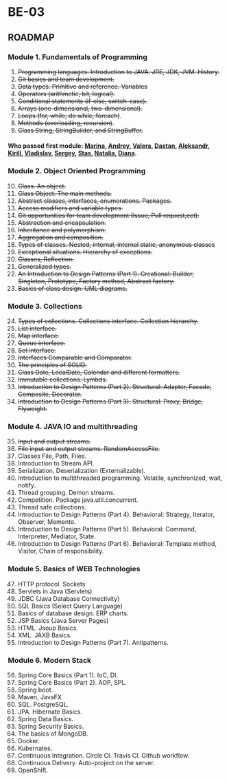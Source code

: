 # BE-03

## ROADMAP
### Module 1. Fundamentals of Programming
1. ~~Programming languages. Introduction to JAVA. JRE, JDK, JVM. History.~~
2. ~~Git basics and team development.~~
3. ~~Data types. Primitive and reference. Variables~~
4. ~~Operators (arithmetic, bit, logical).~~
5. ~~Conditional statements (if-else, switch-case).~~
6. ~~Arrays (one-dimensional, two-dimensional).~~
7. ~~Loops (for, while, do while, foreach)~~.
8. ~~Methods (overloading, recursion)~~.
9. ~~Class String, StringBuilder, and StringBuffer.~~

#### Who passed first module: [Marina](https://github.com/Marina2302), [Andrey](https://github.com/Quertte), [Valera](https://github.com/ValeraDanilov), [Dastan](https://github.com/McHutov), [Aleksandr](https://github.com/grom4er/MyFirstGitRepo), [Kirill](https://github.com/MaTiFaX), [Vladislav](https://github.com/Kseenod), [Sergey](https://github.com/Fr0z3Nn), [Stas]( https://github.com/stas8987), [Natalia](https://github.com/Natalya-Zay/repositoryStorm), [Diana](https://github.com/klarimonda).
 
### Module 2. Object Oriented Programming
10. ~~Class. An object.~~
11. ~~Class Object. The main methods.~~
12. ~~Abstract classes, interfaces, enumerations. Packages.~~
13. ~~Access modifiers and variable types.~~
14. ~~Git opportunities for team development (Issue, Pull request,ect).~~
15. ~~Abstraction and encapsulation.~~
16. ~~Inheritance and polymorphism.~~
17. ~~Aggregation and composition.~~
18. ~~Types of classes. Nested, internal, internal static, anonymous classes~~
19.  ~~Exceptional situations. Hierarchy of exceptions.~~
20. ~~Classes, Reflection.~~
21. ~~Generalized types.~~
22. ~~An Introduction to Design Patterns (Part 1). Creational: Builder, Singleton, Prototype, Factory method, Abstract factory.~~ 
23. ~~Basics of class design. UML diagrams.~~

### Module 3. Collections
24. ~~Types of collections. Collections interface. Collection hierarchy.~~
25. ~~List interface.~~
26. ~~Map interface.~~
27. ~~Queue interface.~~
28. ~~Set interface.~~
29. ~~Interfaces Comparable and Comparator.~~
30. ~~The principles of SOLID.~~
31. ~~Class Date, LocalDate, Calendar and different formatters.~~
32. ~~Immutable collections. Lymbds.~~
33. ~~Introduction to Design Patterns (Part 2). Structural: Adapter, Facade, Composite, Decorator.~~
34. ~~Introduction to Design Patterns (Part 3). Structural: Proxy, Bridge, Flyweight.~~

### Module 4. JAVA IO and multithreading
35. ~~Input and output streams.~~
36. ~~File input and output streams. RandomAccessFile.~~
37. Classes File, Path, Files.
38. Introduction to Stream API.
39. Serialization, Deserialization (Externalizable).
40. Introduction to multithreaded programming. Volatile, synchronized, wait, notify.
41. Thread grouping. Demon streams.
42. Competition. Package java.util.concurrent.
43. Thread safe collections.
44. Introduction to Design Patterns (Part 4). Behavioral: Strategy, Iterator, Observer, Memento.
45. Introduction to Design Patterns (Part 5). Behavioral: Command, Interpreter, Mediator, State. 
46. Introduction to Design Patterns (Part 6). Behavioral: Template method, Visitor, Chain of responsibility. 

### Module 5. Basics of WEB Technologies
47. HTTP protocol. Sockets
48. Servlets in Java (Servlets)
49. JDBC (Java Database Connectivity)
50. SQL Basics (Select Query Language)
51. Basics of database design. ERP charts.
52. JSP Basics (Java Server Pages)
53. HTML. Jsoup Basics.
54. XML. JAXB Basics.
55. Introduction to Design Patterns (Part 7). Antipatterns.

### Module 6. Modern Stack
56. Spring Core Basics (Part 1). IoC, DI.
57. Spring Core Basics (Part 2). AOP, SPL.
58. Spring boot.
59. Maven, JavaFX 
60. SQL. PostgreSQL.
61. JPA. Hibernate Basics.
62. Spring Data Basics. 
63. Spring Security Basics.
64. The basics of MongoDB.
65. Docker.
66. Kubernates.
67. Continuous Integration. Circle CI. Travis CI. Github workflow.
68. Continuous Delivery. Auto-project on the server.
69. OpenShift.
